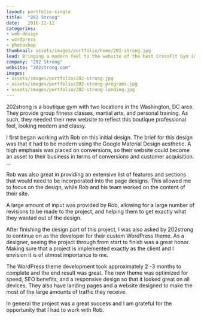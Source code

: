 ```yaml
---
layout: portfolio-single
title:  "202 Strong"
date:   2016-12-12
categories:
- web-design
- wordpress
- photoshop
thumbnail: assets/images/portfolio/home/202-strong.jpg
lead: Bringing a modern feel to the website of the best CrossFit Gym in Washington
company: "202 Strong"
website: "202strong.com"
images:
- assets/images/portfolio/202-strong.jpg
- assets/images/portfolio/202-strong-programs.jpg
- assets/images/portfolio/202-strong-landing.jpg
---
```


202strong is a boutique gym with two locations in the Washington, DC area. They provide group fitness classes, martial arts, and personal training. As such, they needed their new website to reflect this boutique professional feel, looking modern and classy.

I first began working with Rob on this initial design. The brief for this design was that it had to be modern using the Google Material Design aesthetic. A high emphasis was placed on conversions, so their website could become an asset to their business in terms of conversions and customer acquisition. …

Rob was also great in providing an extensive list of features and sections that would need to be incorporated into the page designs. This allowed me to focus on the design, while Rob and his team worked on the content of their site.

A large amount of input was provided by Rob, allowing for a large number of revisions to be made to the project, and helping them to get exactly what they wanted out of the design.

After finishing the design part of this project, I was also asked by 202strong to continue on as the developer for their custom WordPress theme. As a designer, seeing the project through from start to finish was a great honor. Making sure that a project is implemented exactly as the client and I envision it is of utmost importance to me.

The WordPress theme development took approximately 2 -3 months to complete and the end result was great. The new theme was optimized for speed, SEO benefits, and a responsive design so that it looked great on all devices. They also have landing pages and a website designed to make the most of the large amounts of traffic they receive.

In general the project was a great success and I am grateful for the opportunity that I had to work with Rob.
